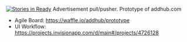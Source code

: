 [![Stories in Ready](https://badge.waffle.io/addhub/prototype.png?label=ready&title=Ready)](https://waffle.io/addhub/prototype)
Advertisement pull/pusher.  Prototype of addhub.com
- Agile Board: https://waffle.io/addhub/prototype
- UI Workflow: https://projects.invisionapp.com/d/main#/projects/4726128





